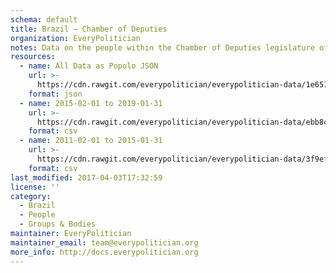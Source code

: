 ```yaml
---
schema: default
title: Brazil — Chamber of Deputies
organization: EveryPolitician
notes: Data on the people within the Chamber of Deputies legislature of Brazil.
resources:
  - name: All Data as Popolo JSON
    url: >-
      https://cdn.rawgit.com/everypolitician/everypolitician-data/1e6517ede6cb9b834cd3c08918a09d6163ae714c/data/Brazil/Deputies/ep-popolo-v1.0.json
    format: json
  - name: 2015-02-01 to 2019-01-31
    url: >-
      https://cdn.rawgit.com/everypolitician/everypolitician-data/ebb8c1ca7b76218fef174dc89c0886fc00d5ec73/data/Brazil/Deputies/term-55.csv
    format: csv
  - name: 2011-02-01 to 2015-01-31
    url: >-
      https://cdn.rawgit.com/everypolitician/everypolitician-data/3f9efddd1459ce428170514df66f99db3e265819/data/Brazil/Deputies/term-54.csv
    format: csv
last_modified: 2017-04-03T17:32:59
license: ''
category:
  - Brazil
  - People
  - Groups & Bodies
maintainer: EveryPolitician
maintainer_email: team@everypolitician.org
more_info: http://docs.everypolitician.org
---
```

